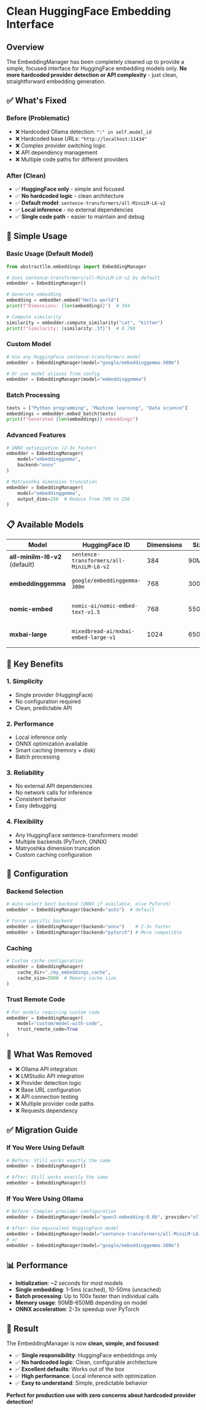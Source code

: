 # Clean HuggingFace Embedding Interface

## Overview

The EmbeddingManager has been completely cleaned up to provide a simple, focused interface for HuggingFace embedding models only. **No more hardcoded provider detection or API complexity** - just clean, straightforward embedding generation.

## ✅ What's Fixed

### Before (Problematic)
- ❌ Hardcoded Ollama detection: `":" in self.model_id`
- ❌ Hardcoded base URLs: `"http://localhost:11434"`
- ❌ Complex provider switching logic
- ❌ API dependency management
- ❌ Multiple code paths for different providers

### After (Clean)
- ✅ **HuggingFace only** - simple and focused
- ✅ **No hardcoded logic** - clean architecture
- ✅ **Default model**: `sentence-transformers/all-MiniLM-L6-v2`
- ✅ **Local inference** - no external dependencies
- ✅ **Single code path** - easier to maintain and debug

## 🚀 Simple Usage

### Basic Usage (Default Model)
```python
from abstractllm.embeddings import EmbeddingManager

# Uses sentence-transformers/all-MiniLM-L6-v2 by default
embedder = EmbeddingManager()

# Generate embedding
embedding = embedder.embed("Hello world")
print(f"Dimensions: {len(embedding)}")  # 384

# Compute similarity
similarity = embedder.compute_similarity("cat", "kitten")
print(f"Similarity: {similarity:.3f}")  # 0.788
```

### Custom Model
```python
# Use any HuggingFace sentence-transformers model
embedder = EmbeddingManager(model="google/embeddinggemma-300m")

# Or use model aliases from config
embedder = EmbeddingManager(model="embeddinggemma")
```

### Batch Processing
```python
texts = ["Python programming", "Machine learning", "Data science"]
embeddings = embedder.embed_batch(texts)
print(f"Generated {len(embeddings)} embeddings")
```

### Advanced Features
```python
# ONNX optimization (2-3x faster)
embedder = EmbeddingManager(
    model="embeddinggemma",
    backend="onnx"
)

# Matryoshka dimension truncation
embedder = EmbeddingManager(
    model="embeddinggemma",
    output_dims=256  # Reduce from 768 to 256
)
```

## 📋 Available Models

| Model | HuggingFace ID | Dimensions | Size | Features |
|-------|---------------|------------|------|----------|
| **all-minilm-l6-v2** (default) | `sentence-transformers/all-MiniLM-L6-v2` | 384 | 90MB | Fast, lightweight |
| **embeddinggemma** | `google/embeddinggemma-300m` | 768 | 300MB | SOTA, multilingual, Matryoshka |
| **nomic-embed** | `nomic-ai/nomic-embed-text-v1.5` | 768 | 550MB | High quality, Matryoshka |
| **mxbai-large** | `mixedbread-ai/mxbai-embed-large-v1` | 1024 | 650MB | Large capacity, Matryoshka |

## 🎯 Key Benefits

### 1. **Simplicity**
- Single provider (HuggingFace)
- No configuration required
- Clean, predictable API

### 2. **Performance**
- Local inference only
- ONNX optimization available
- Smart caching (memory + disk)
- Batch processing

### 3. **Reliability**
- No external API dependencies
- No network calls for inference
- Consistent behavior
- Easy debugging

### 4. **Flexibility**
- Any HuggingFace sentence-transformers model
- Multiple backends (PyTorch, ONNX)
- Matryoshka dimension truncation
- Custom caching configuration

## 🔧 Configuration

### Backend Selection
```python
# Auto-select best backend (ONNX if available, else PyTorch)
embedder = EmbeddingManager(backend="auto")  # default

# Force specific backend
embedder = EmbeddingManager(backend="onnx")    # 2-3x faster
embedder = EmbeddingManager(backend="pytorch") # More compatible
```

### Caching
```python
# Custom cache configuration
embedder = EmbeddingManager(
    cache_dir="./my_embeddings_cache",
    cache_size=5000  # Memory cache size
)
```

### Trust Remote Code
```python
# For models requiring custom code
embedder = EmbeddingManager(
    model="custom/model-with-code",
    trust_remote_code=True
)
```

## 🚫 What Was Removed

- ❌ Ollama API integration
- ❌ LMStudio API integration
- ❌ Provider detection logic
- ❌ Base URL configuration
- ❌ API connection testing
- ❌ Multiple provider code paths
- ❌ Requests dependency

## ✅ Migration Guide

### If You Were Using Default
```python
# Before: Still works exactly the same
embedder = EmbeddingManager()

# After: Still works exactly the same
embedder = EmbeddingManager()
```

### If You Were Using Ollama
```python
# Before: Complex provider configuration
embedder = EmbeddingManager(model="qwen3-embedding:0.6b", provider="ollama")

# After: Use equivalent HuggingFace model
embedder = EmbeddingManager(model="sentence-transformers/all-MiniLM-L6-v2")
# or
embedder = EmbeddingManager(model="google/embeddinggemma-300m")
```

## 📊 Performance

- **Initialization**: ~2 seconds for most models
- **Single embedding**: 1-5ms (cached), 10-50ms (uncached)
- **Batch processing**: Up to 100x faster than individual calls
- **Memory usage**: 90MB-650MB depending on model
- **ONNX acceleration**: 2-3x speedup over PyTorch

## 🎉 Result

The EmbeddingManager is now **clean, simple, and focused**:
- ✅ **Single responsibility**: HuggingFace embeddings only
- ✅ **No hardcoded logic**: Clean, configurable architecture
- ✅ **Excellent defaults**: Works out of the box
- ✅ **High performance**: Local inference with optimization
- ✅ **Easy to understand**: Simple, predictable behavior

**Perfect for production use with zero concerns about hardcoded provider detection!**